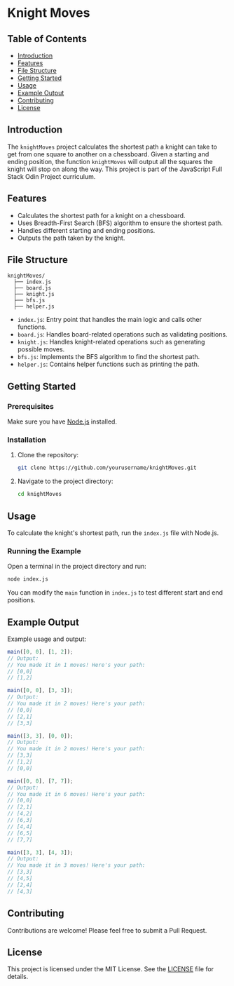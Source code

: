 # Knight Moves

## Table of Contents

- [Introduction](#introduction)
- [Features](#features)
- [File Structure](#file-structure)
- [Getting Started](#getting-started)
- [Usage](#usage)
- [Example Output](#example-output)
- [Contributing](#contributing)
- [License](#license)

## Introduction

The `knightMoves` project calculates the shortest path a knight can take to get from one square to another on a chessboard. Given a starting and ending position, the function `knightMoves` will output all the squares the knight will stop on along the way.
This project is part of the JavaScript Full Stack Odin Project curriculum.

## Features

- Calculates the shortest path for a knight on a chessboard.
- Uses Breadth-First Search (BFS) algorithm to ensure the shortest path.
- Handles different starting and ending positions.
- Outputs the path taken by the knight.

## File Structure

```
knightMoves/
  ├── index.js
  ├── board.js
  ├── knight.js
  ├── bfs.js
  ├── helper.js
```

- `index.js`: Entry point that handles the main logic and calls other functions.
- `board.js`: Handles board-related operations such as validating positions.
- `knight.js`: Handles knight-related operations such as generating possible moves.
- `bfs.js`: Implements the BFS algorithm to find the shortest path.
- `helper.js`: Contains helper functions such as printing the path.

## Getting Started

### Prerequisites

Make sure you have [Node.js](https://nodejs.org/) installed.

### Installation

1. Clone the repository:
   ```bash
   git clone https://github.com/yourusername/knightMoves.git
   ```
2. Navigate to the project directory:
   ```bash
   cd knightMoves
   ```

## Usage

To calculate the knight's shortest path, run the `index.js` file with Node.js.

### Running the Example

Open a terminal in the project directory and run:

```bash
node index.js
```

You can modify the `main` function in `index.js` to test different start and end positions.

## Example Output

Example usage and output:

```javascript
main([0, 0], [1, 2]);
// Output:
// You made it in 1 moves! Here's your path:
// [0,0]
// [1,2]

main([0, 0], [3, 3]);
// Output:
// You made it in 2 moves! Here's your path:
// [0,0]
// [2,1]
// [3,3]

main([3, 3], [0, 0]);
// Output:
// You made it in 2 moves! Here's your path:
// [3,3]
// [1,2]
// [0,0]

main([0, 0], [7, 7]);
// Output:
// You made it in 6 moves! Here's your path:
// [0,0]
// [2,1]
// [4,2]
// [6,3]
// [4,4]
// [6,5]
// [7,7]

main([3, 3], [4, 3]);
// Output:
// You made it in 3 moves! Here's your path:
// [3,3]
// [4,5]
// [2,4]
// [4,3]
```

## Contributing

Contributions are welcome! Please feel free to submit a Pull Request.

## License

This project is licensed under the MIT License. See the [LICENSE](LICENSE) file for details.
